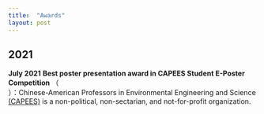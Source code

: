 ```yaml
---
title:  "Awards"
layout: post
---
```

## 2021
**July 2021**   **Best poster presentation award in CAPEES Student E-Poster Competition**  （<br>）：Chinese-American Professors in Environmental Engineering and Science [(CAPEES)](http://www.capees.org/bylaws.html) is a non-political, non-sectarian, and not-for-profit organization.
              
              
